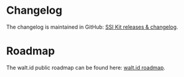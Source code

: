 # Changelog

The changelog is maintained in GitHub: [SSI Kit releases & changelog](https://github.com/walt-id/waltid-ssikit/releases).

# Roadmap

The walt.id public roadmap can be found here: [walt.id roadmap](https://www.notion.so/walt-id/fcde1687baab42378b3047d4a22eeaca?v=1140dd17c17b4726a70cc1465d20866d).
